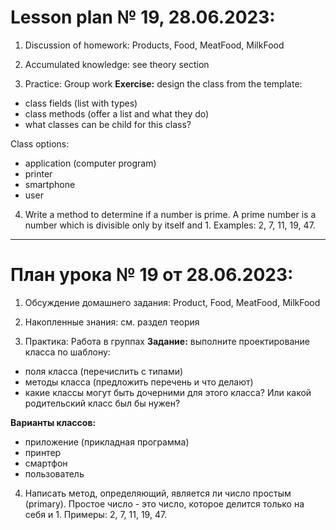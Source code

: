 # Lesson plan № 19, 28.06.2023:

1. Discussion of homework:
   Products, Food, MeatFood, MilkFood

2. Accumulated knowledge:
   see theory section

3. Practice:
   Group work
   **Exercise:**
   design the class from the template:
- class fields (list with types)
- class methods (offer a list and what they do)
- what classes can be child for this class?

Class options:
- application (computer program)
- printer
- smartphone
- user

4. Write a method to determine if a number is prime. A prime number is a number
   which is divisible only by itself and 1. Examples: 2, 7, 11, 19, 47.

______________________

# План урока № 19 от 28.06.2023:

1. Обсуждение домашнего задания:
Product, Food, MeatFood, MilkFood

2. Накопленные знания:
см. раздел теория

3. Практика:
Работа в группах
**Задание:**
выполните проектирование класса по шаблону:
- поля класса (перечислить с типами)
- методы класса (предложить перечень и что делают)
- какие классы могут быть дочерними для этого класса? Или какой родительский класс был бы нужен?

**Варианты классов:**
- приложение (прикладная программа)
- принтер
- смартфон
- пользователь

4. Написать метод, определяющий, является ли число простым (primary). Проcтое число - это число,
которое делится только на себя и 1. Примеры: 2, 7, 11, 19, 47. 

